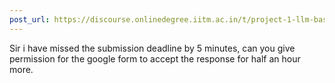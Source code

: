 ```yaml
---
post_url: https://discourse.onlinedegree.iitm.ac.in/t/project-1-llm-based-automation-agent-discussion-thread-tds-jan-2025/164277/608
---
```

Sir i have missed the submission deadline by 5 minutes, can you give permission for the google form to accept the response for half an hour more.